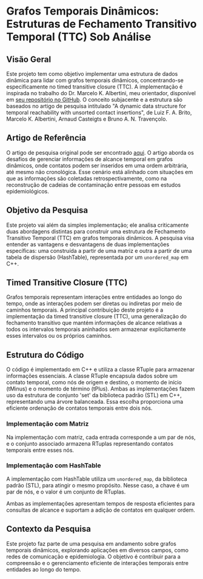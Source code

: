 
# Grafos Temporais Dinâmicos: Estruturas de Fechamento Transitivo Temporal (TTC) Sob Análise

## Visão Geral

Este projeto tem como objetivo implementar uma estrutura de dados dinâmica para lidar com grafos temporais dinâmicos, concentrando-se especificamente no timed transitive closure (TTC). A implementação é inspirada no trabalho do Dr. Marcelo K. Albertini, meu orientador, disponível em [seu repositório no GitHub](https://github.com/albertiniufu/dynamictemporalgraph). O conceito subjacente e a estrutura são baseados no artigo de pesquisa intitulado "A dynamic data structure for temporal reachability with unsorted contact insertions", de Luiz F. A. Brito, Marcelo K. Albertini, Arnaud Casteigts e Bruno A. N. Travençolo.

## Artigo de Referência

O artigo de pesquisa original pode ser encontrado [aqui](https://link.springer.com/article/10.1007/s13278-021-00851-y). O artigo aborda os desafios de gerenciar informações de alcance temporal em grafos dinâmicos, onde contatos podem ser inseridos em uma ordem arbitrária, até mesmo não cronológica. Esse cenário está alinhado com situações em que as informações são coletadas retrospectivamente, como na reconstrução de cadeias de contaminação entre pessoas em estudos epidemiológicos.

## Objetivo da Pesquisa

Este projeto vai além da simples implementação; ele analisa criticamente duas abordagens distintas para construir uma estrutura de Fechamento Transitivo Temporal (TTC) em grafos temporais dinâmicos. A pesquisa visa entender as vantagens e desvantagens de duas implementações específicas: uma construída a partir de uma matriz e outra a partir de uma tabela de dispersão (HashTable), representada por um `unordered_map` em C++.

## Timed Transitive Closure (TTC)

Grafos temporais representam interações entre entidades ao longo do tempo, onde as interações podem ser diretas ou indiretas por meio de caminhos temporais. A principal contribuição deste projeto é a implementação da timed transitive closure (TTC), uma generalização do fechamento transitivo que mantém informações de alcance relativas a todos os intervalos temporais aninhados sem armazenar explicitamente esses intervalos ou os próprios caminhos.

## Estrutura do Código

O código é implementado em C++ e utiliza a classe RTuple para armazenar informações essenciais. A classe RTuple encapsula dados sobre um contato temporal, como nós de origem e destino, o momento de início (tMinus) e o momento de término (tPlus). Ambas as implementações fazem uso da estrutura de conjunto 'set' da biblioteca padrão (STL) em C++, representando uma árvore balanceada. Essa escolha proporciona uma eficiente ordenação de contatos temporais entre dois nós.

### Implementação com Matriz

Na implementação com matriz, cada entrada corresponde a um par de nós, e o conjunto associado armazena RTuplas representando contatos temporais entre esses nós.

### Implementação com HashTable

A implementação com HashTable utiliza um `unordered_map`, da biblioteca padrão (STL), para atingir o mesmo propósito. Nesse caso, a chave é um par de nós, e o valor é um conjunto de RTuplas.

Ambas as implementações apresentam tempos de resposta eficientes para consultas de alcance e suportam a adição de contatos em qualquer ordem. 


## Contexto da Pesquisa

Este projeto faz parte de uma pesquisa em andamento sobre grafos temporais dinâmicos, explorando aplicações em diversos campos, como redes de comunicação e epidemiologia. O objetivo é contribuir para a compreensão e o gerenciamento eficiente de interações temporais entre entidades ao longo do tempo.

